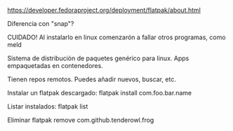 https://developer.fedoraproject.org/deployment/flatpak/about.html

Diferencia con "snap"?

CUIDADO! Al instalarlo en linux comenzarón a fallar otros programas, como meld

Sistema de distribución de paquetes genérico para linux.
Apps empaquetadas en contenedores.

Tienen repos remotos. Puedes añadir nuevos, buscar, etc.

Instalar un flatpak descargado:
flatpak install com.foo.bar.name

Listar instalados:
flatpak list

Eliminar
flatpak remove com.github.tenderowl.frog
